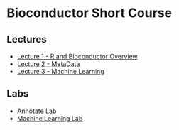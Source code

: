 Bioconductor Short Course
=========================

Lectures
--------

* [Lecture 1 - R and Bioconductor Overview](lectures/lecturesL1.pdf)
* [Lecture 2 - MetaData](lectures/MetaData.pdf)
* [Lecture 3 - Machine Learning](lectures/MachineLearning.pdf)

Labs
----

* [Annotate Lab](lab/LabAnnotate.pdf)
* [Machine Learning Lab](lab/MachineLearning.pdf)
